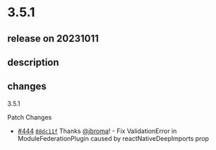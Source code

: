# 3.5.1

## release on 20231011

## description

## changes

3.5.1

Patch Changes

* <a href="https://github.com/callstack/repack/pull/444" data-hovercard-type="pull_request" data-hovercard-url="/callstack/repack/pull/444/hovercard">#444</a> <a href="https://github.com/callstack/repack/commit/88dc11f575b0052aa37d692630cc3f1a6d9f0b3e"><code>88dc11f</code></a> Thanks <a class="user-mention notranslate" data-hovercard-type="user" data-hovercard-url="/users/jbroma/hovercard" data-octo-click="hovercard-link-click" data-octo-dimensions="link_type:self" href="https://github.com/jbroma">@jbroma</a>! - Fix ValidationError in ModuleFederationPlugin caused by reactNativeDeepImports prop

